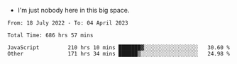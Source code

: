 - I'm just nobody here in this big space.


<!--START_SECTION:waka-->

```text
From: 18 July 2022 - To: 04 April 2023

Total Time: 686 hrs 57 mins

JavaScript         210 hrs 10 mins ███████▓░░░░░░░░░░░░░░░░░   30.60 %
Other              171 hrs 34 mins ██████▒░░░░░░░░░░░░░░░░░░   24.98 %
```

<!--END_SECTION:waka-->
